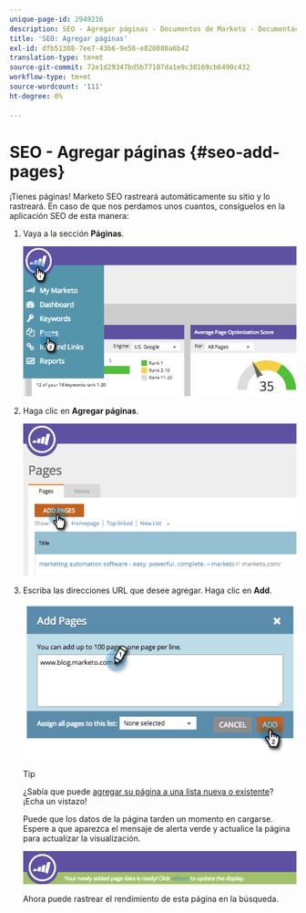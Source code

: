 ```yaml
---
unique-page-id: 2949216
description: SEO - Agregar páginas - Documentos de Marketo - Documentación del producto
title: 'SEO: Agregar páginas'
exl-id: dfb51308-7ee7-43b6-9e56-e820080a6b42
translation-type: tm+mt
source-git-commit: 72e1d29347bd5b77107da1e9c30169cb6490c432
workflow-type: tm+mt
source-wordcount: '111'
ht-degree: 0%

---
```


# SEO - Agregar páginas {#seo-add-pages}

¡Tienes páginas! Marketo SEO rastreará automáticamente su sitio y lo rastreará. En caso de que nos perdamos unos cuantos, consíguelos en la aplicación SEO de esta manera:

1. Vaya a la sección **Páginas**.

   ![](assets/image2014-9-18-12-3a55-3a19.png)

1. Haga clic en **Agregar páginas**.

   ![](assets/image2014-9-18-12-3a55-3a53.png)

1. Escriba las direcciones URL que desee agregar. Haga clic en **Add**.

   ![](assets/image2014-9-18-12-3a56-3a15.png)

   >[!TIP]
   >
   >¿Sabía que puede [agregar su página a una lista nueva o existente](/help/marketo/product-docs/additional-apps/seo/understanding-seo/seo-managing-lists.md)? ¡Echa un vistazo!

   Puede que los datos de la página tarden un momento en cargarse. Espere a que aparezca el mensaje de alerta verde y actualice la página para actualizar la visualización.

   ![](assets/image2014-9-18-12-3a57-3a10.png)

   Ahora puede rastrear el rendimiento de esta página en la búsqueda.
